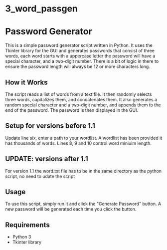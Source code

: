 # 3_word_passgen

# Password Generator

This is a simple password generator script written in Python. It uses the Tkinter library for the GUI and generates passwords that consist of three words, each word starts with a uppercase letter the password will have a special character, and a two-digit number. 
There is a bit of logic in there to ensure the password length will always be 12 or more characters long.

## How it Works

The script reads a list of words from a text file. It then randomly selects three words, capitalizes them, and concatenates them. It also generates a random special character and a two-digit number, and appends them to the end of the password. The password is then displayed in the GUI.

## Setup for versions before 1.1

Update line six, enter a path to your wordlist. A wordlist has been provided it has thousands of words.
Lines 8, 9 and 10 control word miniuim length. 

## UPDATE: versions after 1.1

For version 1.1 the word.txt file has to be in the same directory as the python script, no need to udate the script


## Usage

To use this script, simply run it and click the "Generate Password" button. A new password will be generated each time you click the button.

## Requirements

- Python 3
- Tkinter library
